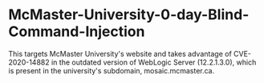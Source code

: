 # McMaster-University-0-day-Blind-Command-Injection
This targets McMaster University's website and takes advantage of CVE-2020-14882 in the outdated version of WebLogic Server (12.2.1.3.0), which is present in the university's subdomain, mosaic.mcmaster.ca.
